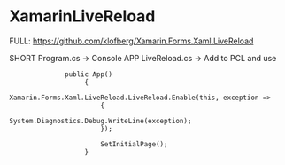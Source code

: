 # XamarinLiveReload

FULL: https://github.com/klofberg/Xamarin.Forms.Xaml.LiveReload


SHORT
Program.cs -> Console APP
LiveReload.cs -> Add to PCL and use


                  public App()
                       {
                           Xamarin.Forms.Xaml.LiveReload.LiveReload.Enable(this, exception =>
                           {
                               System.Diagnostics.Debug.WriteLine(exception);
                           });

                           SetInitialPage();
                       }

